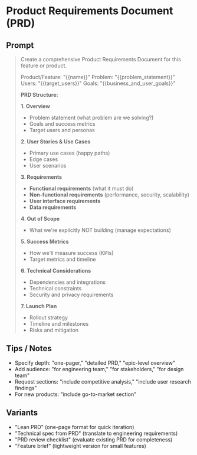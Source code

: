 # Product Requirements Document (PRD)

## Prompt
> Create a comprehensive Product Requirements Document for this feature or product.
>
> Product/Feature: "{{name}}"
> Problem: "{{problem_statement}}"
> Users: "{{target_users}}"
> Goals: "{{business_and_user_goals}}"
>
> **PRD Structure:**
>
> **1. Overview**
> - Problem statement (what problem are we solving?)
> - Goals and success metrics
> - Target users and personas
>
> **2. User Stories & Use Cases**
> - Primary use cases (happy paths)
> - Edge cases
> - User scenarios
>
> **3. Requirements**
> - **Functional requirements** (what it must do)
> - **Non-functional requirements** (performance, security, scalability)
> - **User interface requirements**
> - **Data requirements**
>
> **4. Out of Scope**
> - What we're explicitly NOT building (manage expectations)
>
> **5. Success Metrics**
> - How we'll measure success (KPIs)
> - Target metrics and timeline
>
> **6. Technical Considerations**
> - Dependencies and integrations
> - Technical constraints
> - Security and privacy requirements
>
> **7. Launch Plan**
> - Rollout strategy
> - Timeline and milestones
> - Risks and mitigation

## Tips / Notes
- Specify depth: "one-pager," "detailed PRD," "epic-level overview"
- Add audience: "for engineering team," "for stakeholders," "for design team"
- Request sections: "include competitive analysis," "include user research findings"
- For new products: "include go-to-market section"

## Variants
- "Lean PRD" (one-page format for quick iteration)
- "Technical spec from PRD" (translate to engineering requirements)
- "PRD review checklist" (evaluate existing PRD for completeness)
- "Feature brief" (lightweight version for small features)
